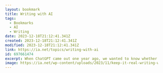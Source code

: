 ```yaml
---
layout: bookmark
title: Writing with AI
tags:
  - Bookmarks
  - AI
  - Writing
date: 2023-12-18T21:12:41.341Z
created: 2023-12-18T21:12:41.341Z
modified: 2023-12-18T21:12:41.341Z
link: https://ia.net/topics/writing-with-ai
id: 697661474
excerpt: When ChatGPT came out one year ago, we wanted to know whether and how it could be used for writing. We put it to the test.
image: https://ia.net/wp-content/uploads/2023/11/keep-it-real-writing-with-AI-1024x475.png
---
```

